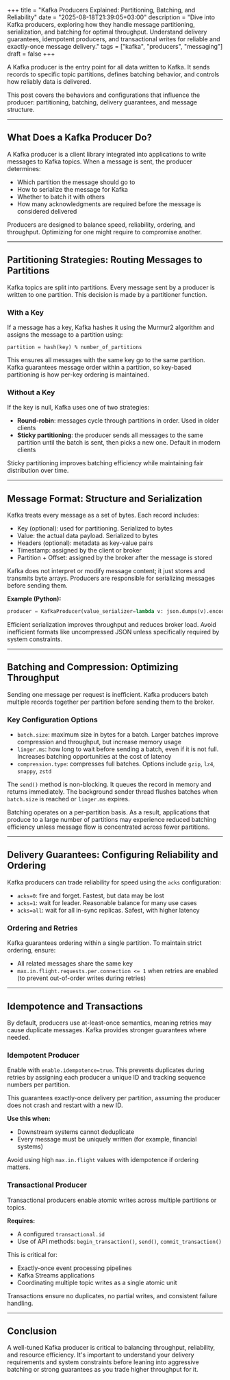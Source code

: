 +++
title = "Kafka Producers Explained: Partitioning, Batching, and Reliability"
date = "2025-08-18T21:39:05+03:00"
description = "Dive into Kafka producers, exploring how they handle message partitioning, serialization, and batching for optimal throughput. Understand delivery guarantees, idempotent producers, and transactional writes for reliable and exactly-once message delivery."
tags = ["kafka", "producers", "messaging"]
draft = false
+++

A Kafka producer is the entry point for all data written to Kafka. It sends records to specific topic partitions, defines batching behavior, and controls how reliably data is delivered.

This post covers the behaviors and configurations that influence the producer: partitioning, batching, delivery guarantees, and message structure.

---

## What Does a Kafka Producer Do?

A Kafka producer is a client library integrated into applications to write messages to Kafka topics. When a message is sent, the producer determines:

* Which partition the message should go to  
* How to serialize the message for Kafka  
* Whether to batch it with others  
* How many acknowledgments are required before the message is considered delivered  

Producers are designed to balance speed, reliability, ordering, and throughput. Optimizing for one might require to compromise another.

---

## Partitioning Strategies: Routing Messages to Partitions

Kafka topics are split into partitions. Every message sent by a producer is written to one partition. This decision is made by a partitioner function.

### With a Key

If a message has a key, Kafka hashes it using the Murmur2 algorithm and assigns the message to a partition using:

```
partition = hash(key) % number_of_partitions
```

This ensures all messages with the same key go to the same partition. Kafka guarantees message order within a partition, so key-based partitioning is how per-key ordering is maintained.

### Without a Key

If the key is null, Kafka uses one of two strategies:

* **Round-robin**: messages cycle through partitions in order. Used in older clients  
* **Sticky partitioning**: the producer sends all messages to the same partition until the batch is sent, then picks a new one. Default in modern clients  

Sticky partitioning improves batching efficiency while maintaining fair distribution over time.

---

## Message Format: Structure and Serialization

Kafka treats every message as a set of bytes. Each record includes:

* Key (optional): used for partitioning. Serialized to bytes  
* Value: the actual data payload. Serialized to bytes  
* Headers (optional): metadata as key-value pairs  
* Timestamp: assigned by the client or broker  
* Partition + Offset: assigned by the broker after the message is stored  

Kafka does not interpret or modify message content; it just stores and transmits byte arrays. Producers are responsible for serializing messages before sending them.

**Example (Python):**

```python
producer = KafkaProducer(value_serializer=lambda v: json.dumps(v).encode('utf-8'))
```

Efficient serialization improves throughput and reduces broker load. Avoid inefficient formats like uncompressed JSON unless specifically required by system constraints.

---

## Batching and Compression: Optimizing Throughput

Sending one message per request is inefficient. Kafka producers batch multiple records together per partition before sending them to the broker.

### Key Configuration Options

* `batch.size`: maximum size in bytes for a batch. Larger batches improve compression and throughput, but increase memory usage  
* `linger.ms`: how long to wait before sending a batch, even if it is not full. Increases batching opportunities at the cost of latency  
* `compression.type`: compresses full batches. Options include `gzip`, `lz4`, `snappy`, `zstd`  

The `send()` method is non-blocking. It queues the record in memory and returns immediately. The background sender thread flushes batches when `batch.size` is reached or `linger.ms` expires.

Batching operates on a per-partition basis. As a result, applications that produce to a large number of partitions may experience reduced batching efficiency unless message flow is concentrated across fewer partitions.

---

## Delivery Guarantees: Configuring Reliability and Ordering

Kafka producers can trade reliability for speed using the `acks` configuration:

* `acks=0`: fire and forget. Fastest, but data may be lost  
* `acks=1`: wait for leader. Reasonable balance for many use cases  
* `acks=all`: wait for all in-sync replicas. Safest, with higher latency  

### Ordering and Retries

Kafka guarantees ordering within a single partition. To maintain strict ordering, ensure:

* All related messages share the same key  
* `max.in.flight.requests.per.connection <= 1` when retries are enabled (to prevent out-of-order writes during retries)  

---

## Idempotence and Transactions

By default, producers use at-least-once semantics, meaning retries may cause duplicate messages. Kafka provides stronger guarantees where needed.

### Idempotent Producer

Enable with `enable.idempotence=true`. This prevents duplicates during retries by assigning each producer a unique ID and tracking sequence numbers per partition.

This guarantees exactly-once delivery per partition, assuming the producer does not crash and restart with a new ID.

**Use this when:**

* Downstream systems cannot deduplicate  
* Every message must be uniquely written (for example, financial systems)  

Avoid using high `max.in.flight` values with idempotence if ordering matters.

### Transactional Producer

Transactional producers enable atomic writes across multiple partitions or topics.

**Requires:**

* A configured `transactional.id`  
* Use of API methods: `begin_transaction()`, `send()`, `commit_transaction()`  

This is critical for:

* Exactly-once event processing pipelines  
* Kafka Streams applications  
* Coordinating multiple topic writes as a single atomic unit  

Transactions ensure no duplicates, no partial writes, and consistent failure handling.

---

## Conclusion

A well-tuned Kafka producer is critical to balancing throughput, reliability, and resource efficiency. It's important to understand your delivery requirements and system constraints before leaning into aggressive batching or strong guarantees as you trade higher throughput for it.
